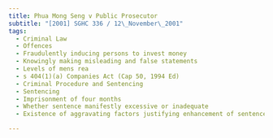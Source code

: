 ```yaml
---
title: Phua Mong Seng v Public Prosecutor 
subtitle: "[2001] SGHC 336 / 12\_November\_2001"
tags:
  - Criminal Law
  - Offences
  - Fraudulently inducing persons to invest money
  - Knowingly making misleading and false statements
  - Levels of mens rea
  - s 404(1)(a) Companies Act (Cap 50, 1994 Ed)
  - Criminal Procedure and Sentencing
  - Sentencing
  - Imprisonment of four months
  - Whether sentence manifestly excessive or inadequate
  - Existence of aggravating factors justifying enhancement of sentence

---
```



